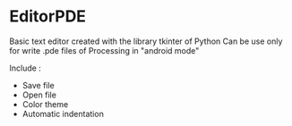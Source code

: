 # EditorPDE

Basic text editor created with the library tkinter of Python
Can be use only for write .pde files of Processing in "android mode"

Include :
  - Save file
  - Open file
  - Color theme
  - Automatic indentation
